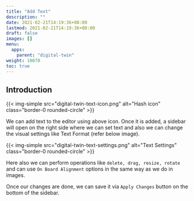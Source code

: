 ```yaml
---
title: "Add Text"
description: ""
date: 2021-02-21T14:19:36+08:00
lastmod: 2021-02-21T14:19:36+08:00
draft: false
images: []
menu:
  apps:
    parent: "digital-twin"
weight: 10070
toc: true
---
```


## Introduction
{{< img-simple src="digital-twin-text-icon.png" alt="Hash icon" class="border-0 rounded-circle" >}}

We can add text to the editor using above icon. Once it is added, a sidebar will open on the right side where we can set text and also we can change the visual settings like Text Format (refer below image).

{{< img-simple src="digital-twin-text-settings.png" alt="Text Settings" class="border-0 rounded-circle" >}}

Here also we can perform operations like `delete, drag, resize, rotate` and can use `On Board Alignment` options in the same way as we do in images.

Once our changes are done, we can save it via `Apply Changes` button on the bottom of the sidebar.